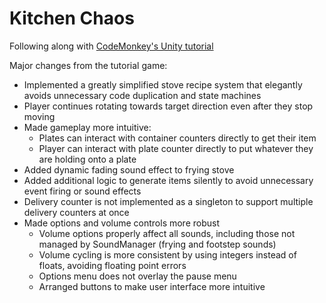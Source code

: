 # Kitchen Chaos

Following along with [CodeMonkey's Unity tutorial](https://www.youtube.com/watch?v=AmGSEH7QcDg&ab_channel=CodeMonkey)

Major changes from the tutorial game:

* Implemented a greatly simplified stove recipe system that elegantly avoids unnecessary code duplication and state machines
* Player continues rotating towards target direction even after they stop moving
* Made gameplay more intuitive:
  * Plates can interact with container counters directly to get their item
  * Player can interact with plate counter directly to put whatever they are holding onto a plate
* Added dynamic fading sound effect to frying stove
* Added additional logic to generate items silently to avoid unnecessary event firing or sound effects
* Delivery counter is not implemented as a singleton to support multiple delivery counters at once
* Made options and volume controls more robust
  * Volume options properly affect all sounds, including those not managed by SoundManager (frying and footstep sounds)
  * Volume cycling is more consistent by using integers instead of floats, avoiding floating point errors
  * Options menu does not overlay the pause menu
  * Arranged buttons to make user interface more intuitive
